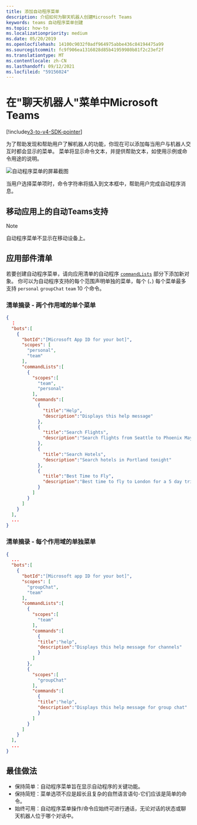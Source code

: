 ```yaml
---
title: 添加自动程序菜单
description: 介绍如何为聊天机器人创建Microsoft Teams
keywords: teams 自动程序菜单创建
ms.topic: how-to
ms.localizationpriority: medium
ms.date: 05/20/2019
ms.openlocfilehash: 14100c9032f0adf964975abbe436c84194475a99
ms.sourcegitcommit: fc9f906ea1316028d85b41959980b81f2c23ef2f
ms.translationtype: MT
ms.contentlocale: zh-CN
ms.lasthandoff: 09/12/2021
ms.locfileid: "59156024"
---
```

# <a name="add-a-bot-menu-in-microsoft-teams"></a>在"聊天机器人"菜单中Microsoft Teams

[!include[v3-to-v4-SDK-pointer](~/includes/v3-to-v4-pointer-bots.md)]

为了帮助发现和帮助用户了解机器人的功能，你现在可以添加每当用户与机器人交互时都会显示的菜单。 菜单将显示命令文本，并提供帮助文本，如使用示例或命令用途的说明。

![自动程序菜单的屏幕截图](~/assets/images/bots/bot-menus-bot-menu-sample.png)

当用户选择菜单项时，命令字符串将插入到文本框中，帮助用户完成自动程序消息。

## <a name="bot-menu-support-on-teams-mobile-app"></a>移动应用上的自动Teams支持
> [!NOTE] 
> 自动程序菜单不显示在移动设备上。

## <a name="app-manifest"></a>应用部件清单

若要创建自动程序菜单，请向应用清单的自动程序 [`commandLists`](~/resources/schema/manifest-schema.md#botscommandlists) 部分下添加新对象。 你可以为自动程序支持的每个范围声明单独的菜单，每个 (、) 每个菜单最多支持 `personal` `groupChat` `team` 10 个命令。

### <a name="manifest-excerpt---single-menu-for-both-scopes"></a>清单摘录 - 两个作用域的单个菜单

```json
{
  ⋮
  "bots":[
    {
      "botId":"[Microsoft App ID for your bot]",
      "scopes": [
        "personal",
        "team"
      ],
      "commandLists":[
        {
          "scopes":[
            "team",
            "personal"
          ],
          "commands":[
            {
              "title":"Help",
              "description":"Displays this help message"
            },
            {
              "title":"Search Flights",
              "description":"Search flights from Seattle to Phoenix May 2-5 departing after 3pm"
            },
            {
              "title":"Search Hotels",
              "description":"Search hotels in Portland tonight"
            },
            {
              "title":"Best Time to Fly",
              "description":"Best time to fly to London for a 5 day trip this summer"
            }
          ]
        }
      ]
    }
  ],
  ...
}
```

### <a name="manifest-excerpt---separate-menu-per-scope"></a>清单摘录 - 每个作用域的单独菜单

```json
{
  ...
  "bots":[
    {
      "botId":"[Microsoft app ID for your bot]",
      "scopes": [
        "groupChat",
        "team"
      ],
      "commandLists":[
        {
          "scopes":[
            "team"
          ],
          "commands":[
            {
            "title":"help",
            "description":"Displays this help message for channels"
            }
          ]
        },
        {
          "scopes":[
            "groupChat"
          ],
          "commands":[
            {
            "title":"help",
            "description":"Displays this help message for group chat"
            }
          ]
        }
      ]
    }
  ],
  ...
}
```

## <a name="best-practices"></a>最佳做法

* 保持简单：自动程序菜单旨在显示自动程序的关键功能。
* 保持简短：菜单选项不应是超长且复杂的自然语言语句-它们应该是简单的命令。
* 始终可用：自动程序菜单操作/命令应始终可进行通话，无论对话的状态或聊天机器人位于哪个对话中。
